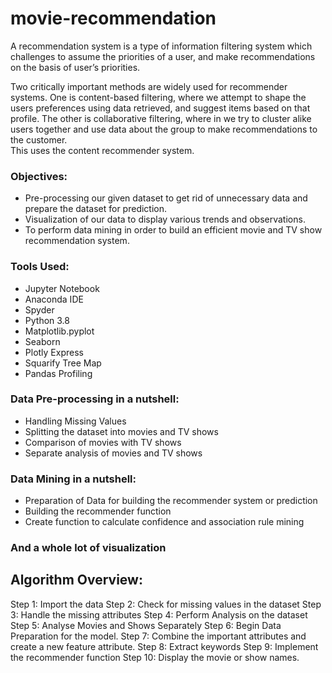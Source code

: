 # movie-recommendation

A recommendation system is a type of information filtering system which challenges to assume the priorities of a user, and make recommendations on the basis of user’s priorities.

Two critically important methods are widely used for recommender systems. One is content-based filtering, where we attempt to shape the users preferences using data retrieved, and suggest items based on that profile. The other is collaborative filtering, where in we try to cluster alike users together and use data about the group to make recommendations to the customer.  
This uses the content recommender system.

### Objectives:
-  Pre-processing our given dataset to get rid of unnecessary data and prepare the dataset for prediction.
-  Visualization of our data to display various trends and observations.
-  To perform data mining in order to build an efficient movie and TV show 
recommendation system.

### Tools Used:
-   Jupyter Notebook 
-   Anaconda IDE 
-   Spyder 
-   Python 3.8 
-   Matplotlib.pyplot 
-   Seaborn 
-   Plotly Express 
-   Squarify Tree Map 
-   Pandas Profiling 

###  Data Pre-processing in a nutshell:
- Handling Missing Values
- Splitting the dataset into movies and TV shows
- Comparison of movies with TV shows 
- Separate analysis of movies and TV shows

### Data Mining in a nutshell:
- Preparation of Data for building the recommender system or prediction
- Building the recommender function 
- Create function to calculate confidence and association rule mining

### And a whole lot of visualization

## Algorithm Overview:
Step 1: Import the data 
Step 2: Check for missing values in the dataset 
Step 3: Handle the missing attributes 
Step 4: Perform Analysis on the dataset 
Step 5: Analyse Movies and Shows Separately 
Step 6: Begin Data Preparation for the model. 
Step 7: Combine the important attributes and create a new feature attribute. 
Step 8: Extract keywords 
Step 9: Implement the recommender function 
Step 10: Display the movie or show names. 
